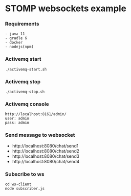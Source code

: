 # STOMP websockets example

### Requirements
    - java 11
    - gradle 6
    - docker
    - nodejs(npm)

### Activemq start
    ./activemq-start.sh
    
### Activemq stop
    ./activemq-stop.sh

### Activemq console
    http://localhost:8161/admin/
    user: admin
    pass: admin

### Send message to websocket    
- http://localhost:8080/chat/send1
- http://localhost:8080/chat/send2
- http://localhost:8080/chat/send3
- http://localhost:8080/chat/send4

### Subscribe to ws
    cd ws-client
    node subscriber.js
    